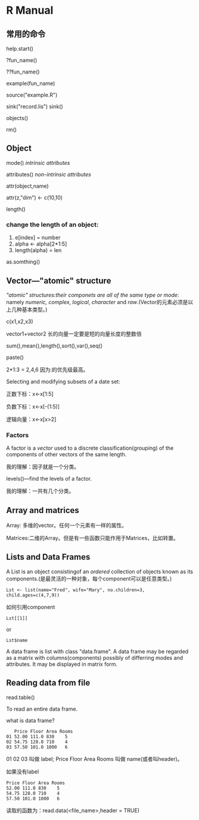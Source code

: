 # R Manual

## 常用的命令

help.start()

?fun_name()

??fun_name()

example(fun_name)

source("example.R")

sink("record.lis")    sink()

objects()

rm()

## Object

mode() *intrinsic attributes*

attributes() *non-intrinsic attributes*

attr(object,name)

attr(z,"dim") <- c(10,10)

length()

### change the length of an object:

1. e[index] = number
2. alpha <- alpha[2*1:5]
3. length(alpha) = len

as.somthing()

## Vector—"atomic" structure

*"atomic" structures:their componets are all of the same type or mode*: namely *numeric, complex*, *logical*, *character* and *raw*.(Vector的元素必须是以上几种基本类型。)

c(x1,x2,x3)

vector1+vector2  长的向量一定要是短的向量长度的整数倍

sum(),mean(),length(),sort(),var(),seq()

paste()

2*1:3 = 2,4,6    因为:的优先级最高。

Selecting and modifying subsets of a date set:

正数下标：x<-x[1:5]

负数下标：x<-x[-(1:5)]

逻辑向量：x<-x[x>2]

### Factors

A factor is a *vector* used to a discrete classification(grouping) of the components of other vectors of the same length.

我的理解：因子就是一个分类。

levels()—find the levels of a factor.

我的理解：一共有几个分类。

## Array and matrices

Array: 多维的vector。任何一个元素有一样的属性。

Matrices:二维的Array。但是有一些函数只能作用于Matrices，比如转置。

## Lists and Data Frames

A List is an object consistingof an *ordered* collection of objects known as its components.(是最灵活的一种对象，每个component可以是任意类型。) 

`Lst <- list(name="Fred", wife="Mary", no.children=3,              child.ages=c(4,7,9))`

如何引用component

`Lst[[1]]`

or

`Lst$name`

A data frame is list with class "data.frame". A data frame may be regarded as a matrix with columns(components) possibly of differring modes and attributes. It may be displayed in matrix form.

## Reading data from file

read.table()

To read an entire data frame.

what is data frame? 

```
   Price Floor Area Rooms
01 52.00 111.0 830    5
02 54.75 128.0 710    4
03 57.50 101.0 1000   6
```

01 02 03 叫做 label; Price Floor Area Rooms 叫做 name(或者叫header)。

如果没有label

```
Price Floor Area Rooms
52.00 111.0 830    5
54.75 128.0 710    4
57.50 101.0 1000   6
```

读取的函数为：read.data(\<file_name>,header = TRUE)

